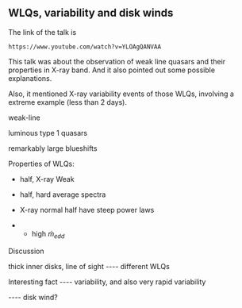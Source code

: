 ## WLQs, variability and disk winds

The link of the talk is 

```
https://www.youtube.com/watch?v=YLOAgQANVAA
```

This talk was about the observation of weak line quasars and  their properties in X-ray band. And it also pointed out some possible explanations. 

Also, it mentioned X-ray variability events of those WLQs, involving a extreme example (less than 2 days). 



weak-line

luminous type 1 quasars

remarkably large blueshifts

 

Properties of WLQs:

- half, X-ray Weak

- half, hard average spectra

- X-ray normal half have steep     power laws

- - high $\dot{m}_{edd}$

 

Discussion

thick inner disks, line of sight ---- different WLQs

 

Interesting fact ---- variability, and also very rapid variability

---- disk wind?